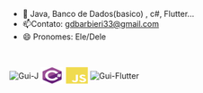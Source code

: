 



- 🚀 Java, Banco de Dados(basico) , c#, Flutter...
- 📫Contato: gdbarbieri33@gmail.com
- 😄 Pronomes: Ele/Dele

##

<div style="display: inline_block"><br>
 <img align="center" alt="Gui-J" height= "30" width = "40" src="https://cdn.jsdelivr.net/gh/devicons/devicon/icons/java/java-original.svg" />
 <img align="center" alt="Gui-Csharp" height="30" width="40" src="https://raw.githubusercontent.com/devicons/devicon/master/icons/csharp/csharp-original.svg">
 <img align="center" alt="Gui-Js" height="30" width="40" src="https://raw.githubusercontent.com/devicons/devicon/master/icons/javascript/javascript-plain.svg">
 <img align="center" alt="Gui-Flutter" height="30" width="40" src="https://cdn.jsdelivr.net/gh/devicons/devicon/icons/flutter/flutter-original.svg" />
 <i class="devicon-csharp-plain"></i>
          

 </div>
 
 ##
 
 <div>
  


 </div>
